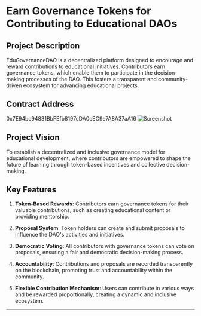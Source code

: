 # Earn Governance Tokens for Contributing to Educational DAOs

## Project Description
EduGovernanceDAO is a decentralized platform designed to encourage and reward contributions to educational initiatives. 
Contributors earn governance tokens, which enable them to participate in the decision-making processes of the DAO. 
This fosters a transparent and community-driven ecosystem for advancing educational projects.

## Contract Address
0x7E94bc94831BbFEfb8197cDA0cEC9e7A8A37aA16
![Screenshot](https://github.com/user-attachments/assets/3b128edf-bcb2-42d7-8696-a0a432eb899e)

## Project Vision
To establish a decentralized and inclusive governance model for educational development, 
where contributors are empowered to shape the future of learning through token-based incentives and collective decision-making.

## Key Features

1. **Token-Based Rewards**: Contributors earn governance tokens for their valuable contributions, 
such as creating educational content or providing mentorship.

2. **Proposal System**: Token holders can create and submit proposals to influence the DAO's activities and initiatives.

3. **Democratic Voting**: All contributors with governance tokens can vote on proposals, ensuring a fair and 
democratic decision-making process.

4. **Accountability**: Contributions and proposals are recorded transparently on the blockchain, 
promoting trust and accountability within the community.

5. **Flexible Contribution Mechanism**: Users can contribute in various ways and be rewarded proportionally, 
creating a dynamic and inclusive ecosystem.

---
